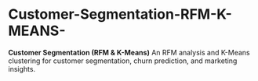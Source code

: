 # Customer-Segmentation-RFM-K-MEANS-
**Customer Segmentation (RFM &amp; K-Means)** An RFM analysis and K-Means clustering for customer segmentation, churn prediction, and marketing insights.
